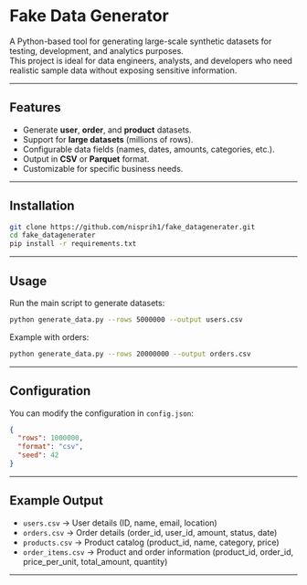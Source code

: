 # Fake Data Generator

A Python-based tool for generating large-scale synthetic datasets for testing, development, and analytics purposes.  
This project is ideal for data engineers, analysts, and developers who need realistic sample data without exposing sensitive information.

---

##  Features
- Generate **user**, **order**, and **product** datasets.
- Support for **large datasets** (millions of rows).
- Configurable data fields (names, dates, amounts, categories, etc.).
- Output in **CSV** or **Parquet** format.
- Customizable for specific business needs.

---

## Installation
```bash
git clone https://github.com/nisprih1/fake_datagenerater.git
cd fake_datagenerater
pip install -r requirements.txt
```

---

## Usage
Run the main script to generate datasets:
```bash
python generate_data.py --rows 5000000 --output users.csv
```

Example with orders:
```bash
python generate_data.py --rows 20000000 --output orders.csv
```

---

##  Configuration
You can modify the configuration in `config.json`:
```json
{
  "rows": 1000000,
  "format": "csv",
  "seed": 42
}
```

---

##  Example Output
- `users.csv` → User details (ID, name, email, location)
- `orders.csv` → Order details (order_id, user_id, amount, status, date)
- `products.csv` → Product catalog (product_id, name, category, price)
- `order_items.csv` → Product and order information (product_id, order_id, price_per_unit, total_amount, quantity)
---
